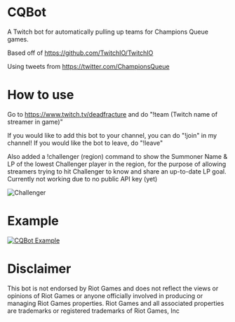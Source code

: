 # CQBot

A Twitch bot for automatically pulling up teams for Champions Queue games.

Based off of https://github.com/TwitchIO/TwitchIO

Using tweets from https://twitter.com/ChampionsQueue

# How to use

Go to https://www.twitch.tv/deadfracture and do "!team (Twitch name of streamer in game)"

If you would like to add this bot to your channel, you can do "!join" in my channel! If you would like the bot to leave, do "!leave"

Also added a !challenger (region) command to show the Summoner Name & LP of the lowest Challenger player in the region, for the purpose of allowing streamers trying to hit Challenger to know and share an up-to-date LP goal. Currently not working due to no public API key (yet)

![Challenger](https://user-images.githubusercontent.com/63633754/182134672-1670d4f6-880c-4f63-a4fd-d7c6b388eaeb.png)

# Example

[![CQBot Example](http://img.youtube.com/vi/watch?v=xA8_HZGzu4k/0.jpg)](https://www.youtube.com/watch?v=xA8_HZGzu4k "CQBot Example")

# Disclaimer
This bot is not endorsed by Riot Games and does not reflect the views or opinions of Riot Games or anyone officially involved in producing or managing Riot Games properties. Riot Games and all associated properties are trademarks or registered trademarks of Riot Games, Inc
